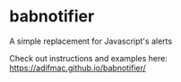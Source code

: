 # babnotifier
A simple replacement for Javascript's alerts

Check out instructions and examples here: https://adifmac.github.io/babnotifier/

